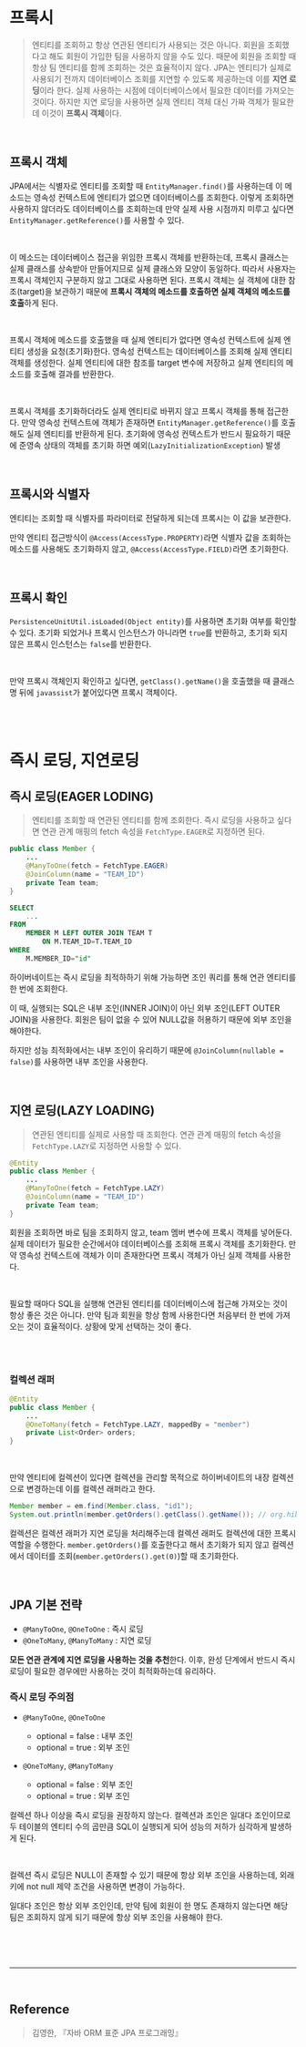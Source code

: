 # 프록시
>엔티티를 조회하고 항상 연관된 엔티티가 사용되는 것은 아니다. 회원을 조회했다고 해도 회원이 가입한 팀을 사용하지 않을 수도 있다. 
>때문에 회원을 조회할 때 항상 팀 엔티티를 함께 조회하는 것은 효율적이지 않다.
>JPA는 엔티티가 실제로 사용되기 전까지 데이터베이스 조회를 지연할 수 있도록 제공하는데 이를 **지연 로딩**이라 한다. 
>실제 사용하는 시점에 데이터베이스에서 필요한 데이터를 가져오는 것이다.
>하지만 지연 로딩을 사용하면 실제 엔티티 객체 대신 가짜 객체가 필요한데 이것이 **프록시 객체**이다.

<br>

## 프록시 객체

JPA에서는 식별자로 엔티티를 조회할 때 `EntityManager.find()`를 사용하는데 이 메소드는 영속성 컨텍스트에 엔티티가 없으면 데이터베이스를 조회한다. 이렇게 조회하면 사용하지 않더라도 데이터베이스를 조회하는데 만약 실제 사용 시점까지 미루고 싶다면 `EntityManager.getReference()`를 사용할 수 있다.

<br>

이 메소드는 데이터베이스 접근을 위임한 프록시 객체를 반환하는데, 프록시 클래스는 실제 클래스를 상속받아 만들어지므로 실제 클래스와 모양이 동일하다. 따라서 사용자는 프록시 객체인지 구분하지 않고 그대로 사용하면 된다. 프록시 객체는 실 객체에 대한 참조(target)을 보관하기 때문에 **프록시 객체의 메소드를 호출하면 실제 객체의 메소드를 호출**하게 된다.

<br>

프록시 객체에 메소드를 호출했을 때 실제 엔티티가 없다면 영속성 컨텍스트에 실제 엔티티 생성을 요청(초기화)한다. 영속성 컨텍스트는 데이터베이스를 조회해 실제 엔티티 객체를 생성한다. 실제 엔티티에 대한 참조를 target 변수에 저장하고 실제 엔티티의 메소드를 호출해 결과를 반환한다.

<br>

프록시 객체를 초기화하더라도 실제 엔티티로 바뀌지 않고 프록시 객체를 통해 접근한다. 만약 영속성 컨텍스트에 객체가 존재하면 `EntityManager.getReference()`를 호출해도 실제 엔티티를 반환하게 된다. 초기화에 영속성 컨텍스트가 반드시 필요하기 때문에 준영속 상태의 객체를 초기화 하면 예외(`LazyInitializationException`) 발생

<br>

## 프록시와 식별자

엔티티는 조회할 때 식별자를 파라미터로 전달하게 되는데 프록시는 이 값을 보관한다.

만약 엔티티 접근방식이 `@Access(AccessType.PROPERTY)`라면 식별자 값을 조회하는 메소드를 사용해도 초기화하지 않고, `@Access(AccessType.FIELD)`라면 초기화한다.

<br>

## 프록시 확인

`PersistenceUnitUtil.isLoaded(Object entity)`를 사용하면 초기화 여부를 확인할 수 있다. 초기화 되었거나 프록시 인스턴스가 아니라면 `true`를 반환하고, 초기화 되지 않은 프록시 인스턴스는 `false`를 반환한다.

<br> 

만약 프록시 객체인지 확인하고 싶다면, `getClass().getName()`을 호출했을 때 클래스 명 뒤에 `javassist`가 붙어있다면 프록시 객체이다.

<br>
<br>

# 즉시 로딩, 지연로딩

## 즉시 로딩(EAGER LODING)
>엔티티를 조회할 때 연관된 엔티티를 함께 조회한다. 즉시 로딩을 사용하고 싶다면 연관 관계 매핑의 fetch 속성을 `FetchType.EAGER`로 지정하면 된다.

```java
public class Member {
    ...
    @ManyToOne(fetch = FetchType.EAGER)
    @JoinColumn(name = "TEAM_ID")    
    private Team team;
}
```

```sql
SELECT 
	...
FROM 
	MEMBER M LEFT OUTER JOIN TEAM T
		ON M.TEAM_ID=T.TEAM_ID
WHERE
	M.MEMBER_ID="id"
```

하이버네이트는 즉시 로딩을 최적하하기 위해 가능하면 조인 쿼리를 통해 연관 엔티티를 한 번에 조회한다.

이 때, 실행되는 SQL은 내부 조인(INNER JOIN)이 아닌 외부 조인(LEFT OUTER JOIN)을 사용한다. 회원은 팀이 없을 수 있어 NULL값을 허용하기 때문에 외부 조인을 해야한다.

 

하지만 성능 최적화에서는 내부 조인이 유리하기 때문에 `@JoinColumn(nullable = false)`를 사용하면 내부 조인을 사용한다.

<br>

## 지연 로딩(LAZY LOADING)
>연관된 엔티티를 실제로 사용할 때 조회한다. 연관 관계 매핑의 fetch 속성을 `FetchType.LAZY`로 지정하면 사용할 수 있다.

```java
@Entity
public class Member {
    ...
    @ManyToOne(fetch = FetchType.LAZY)
    @JoinColumn(name = "TEAM_ID")    
    private Team team;
}
```

회원을 조회하면 바로 팀을 조회하지 않고, team 멤버 변수에 프록시 객체를 넣어둔다. 실제 데이터가 필요한 순간에서야 데이터베이스를 조회해 프록시 객체를 초기화한다. 만약 영속성 컨텍스트에 객체가 이미 존재한다면 프록시 객체가 아닌 실제 객체를 사용한다.

<br>

필요할 때마다 SQL을 실행해 연관된 엔티티를 데이터베이스에 접근해 가져오는 것이 항상 좋은 것은 아니다. 만약 팀과 회원을 항상 함께 사용한다면 처음부터 한 번에 가져오는 것이 효율적이다. 상황에 맞게 선택하는 것이 좋다.

<br>
<br>

### 컬렉션 래퍼
```java
@Entity
public class Member {
    ...
    @OneToMany(fetch = FetchType.LAZY, mappedBy = "member")
    private List<Order> orders;
}
```

<br>

만약 엔티티에 컬렉션이 있다면 컬렉션을 관리할 목적으로 하이버네이트의 내장 컬렉션으로 변경하는데 이를 컬렉션 래퍼라고 한다.
```java
Member member = em.find(Member.class, "id1");
System.out.println(member.getOrders().getClass().getName()); // org.hibernate.collection.internal.PersistentBag
```

컬렉션은 컬렉션 래퍼가 지연 로딩을 처리해주는데 컬렉션 래퍼도 컬렉션에 대한 프록시 역할을 수행한다. `member.getOrders()`를 호출한다고 해서 초기화가 되지 않고 컬렉션에서 데이터를 조회(`member.getOrders().get(0)`)할 때 초기화한다.

<br>

## JPA 기본 전략

* `@ManyToOne`, `@OneToOne` : 즉시 로딩
* `@OneToMany`, `@ManyToMany` : 지연 로딩

**모든 연관 관계에 지연 로딩을 사용하는 것을 추천**한다. 이후, 완성 단계에서 반드시 즉시 로딩이 필요한 경우에만 사용하는 것이 최적화하는데 유리하다.

### 즉시 로딩 주의점
* `@ManyToOne`, `@OneToOne`

  - optional = false : 내부 조인
  - optional = true : 외부 조인

* `@OneToMany`, `@ManyToMany`

  - optional = false : 외부 조인
  - optional = true : 외부 조인

컬렉션 하나 이상을 즉시 로딩을 권장하지 않는다. 컬렉션과 조인은 일대다 조인이므로 두 테이블의 엔티티 수의 곱만큼 SQL이 실행되게 되어 성능의 저하가 심각하게 발생하게 된다.

 <br>

컬렉션 즉시 로딩은 NULL이 존재할 수 있기 때문에 항상 외부 조인을 사용하는데, 외래키에 not null 제약 조건을 사용하면 변경이 가능하다.

일대다 조인은 항상 외부 조인인데, 만약 팀에 회원이 한 명도 존재하지 않는다면 해당 팀은 조회하지 않게 되기 때문에 항상 외부 조인을 사용해야 한다.

<br>
<br>
<br>

***

<br>

## Reference
>김영한, 『자바 ORM 표준 JPA 프로그래밍』
